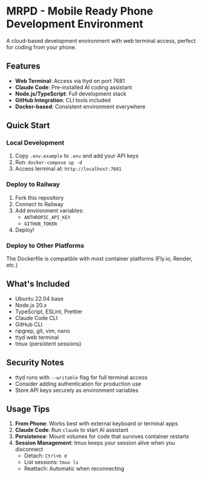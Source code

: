 # MRPD - Mobile Ready Phone Development Environment

A cloud-based development environment with web terminal access, perfect for coding from your phone.

## Features

- **Web Terminal**: Access via ttyd on port 7681
- **Claude Code**: Pre-installed AI coding assistant
- **Node.js/TypeScript**: Full development stack
- **GitHub Integration**: CLI tools included
- **Docker-based**: Consistent environment everywhere

## Quick Start

### Local Development
1. Copy `.env.example` to `.env` and add your API keys
2. Run: `docker-compose up -d`
3. Access terminal at: `http://localhost:7681`

### Deploy to Railway
1. Fork this repository
2. Connect to Railway
3. Add environment variables:
   - `ANTHROPIC_API_KEY`
   - `GITHUB_TOKEN`
4. Deploy!

### Deploy to Other Platforms
The Dockerfile is compatible with most container platforms (Fly.io, Render, etc.)

## What's Included

- Ubuntu 22.04 base
- Node.js 20.x
- TypeScript, ESLint, Prettier
- Claude Code CLI
- GitHub CLI
- ripgrep, git, vim, nano
- ttyd web terminal
- tmux (persistent sessions)

## Security Notes

- ttyd runs with `--writable` flag for full terminal access
- Consider adding authentication for production use
- Store API keys securely as environment variables

## Usage Tips

1. **From Phone**: Works best with external keyboard or terminal apps
2. **Claude Code**: Run `claude` to start AI assistant
3. **Persistence**: Mount volumes for code that survives container restarts
4. **Session Management**: tmux keeps your session alive when you disconnect
   - Detach: `Ctrl+b d`
   - List sessions: `tmux ls`
   - Reattach: Automatic when reconnecting
